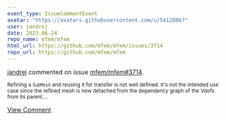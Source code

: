 ```yaml
---
event_type: IssueCommentEvent
avatar: "https://avatars.githubusercontent.com/u/5412886?"
user: jandrej
date: 2023-06-24
repo_name: mfem/mfem
html_url: https://github.com/mfem/mfem/issues/3714
repo_url: https://github.com/mfem/mfem
---
```


<a href='https://github.com/jandrej' target='_blank'>jandrej</a> commented on issue <a href='https://github.com/mfem/mfem/issues/3714' target='_blank'>mfem/mfem#3714</a>.

<small>Refining a `SubMesh` and reusing it for transfer is not well defined. It's not the intended use case since the refined mesh is now detached from the dependency graph of the Vdofs from its parent....</small>

<a href='https://github.com/mfem/mfem/issues/3714' target='_blank'>View Comment</a>